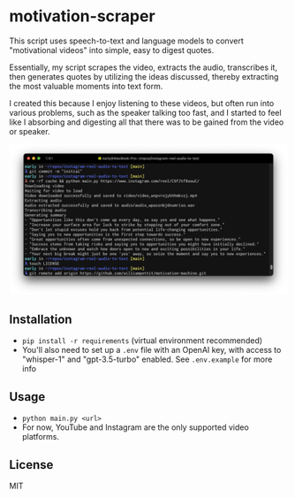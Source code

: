 # motivation-scraper
This script uses speech-to-text and language models to convert "motivational videos" into simple, easy to digest quotes.

Essentially, my script scrapes the video, extracts the audio, transcribes it, then generates quotes by utilizing the ideas discussed, thereby extracting the most valuable moments into text form. 

I created this because I enjoy listening to these videos, but often run into various problems, such as the speaker talking too fast, and I started to feel like I absorbing and digesting all that there was to be gained from the video or speaker. 

![screenshot of example usage](assets/screenshot.png)

## Installation
- `pip install -r requirements` (virtual environment recommended)
- You'll also need to set up a `.env` file with an OpenAI key, with access to "whisper-1" and "gpt-3.5-turbo" enabled. See `.env.example` for more info

## Usage
- `python main.py <url>`
- For now, YouTube and Instagram are the only supported video platforms. 

## License
MIT
